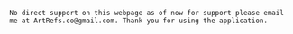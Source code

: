 <!DOCTYPE html>
<html>
<body>

<div >
	
	No direct support on this webpage as of now for support please email me at ArtRefs.co@gmail.com. Thank you for using the application. 

</div>

</body>
</html>
